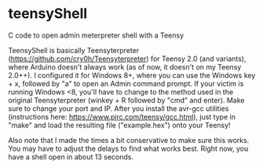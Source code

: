 # teensyShell
C code to open admin meterpreter shell with a Teensy

TeensyShell is basically Teensyterpreter (https://github.com/cry0h/Teensyterpreter) for Teensy 2.0 (and variants), where Arduino doesn't always work (as of now, it doesn't on my Teensy 2.0++). I configured it for Windows 8+, where you can use the Windows key + x, followed by "a" to open an Admin command prompt. If your victim is running Windows <8, you'll have to change to the method used in the original Teensyterpreter (winkey + R followed by "cmd" and enter). Make sure to change your port and IP. After you install the avr-gcc utilities (instructions here: https://www.pjrc.com/teensy/gcc.html), just type in "make" and load the resulting file ("example.hex") onto your Teensy!

Also note that I made the times a bit conservative to make sure this works. You may have to adjust the delays to find what works best. Right now, you have a shell open in about 13 seconds.
